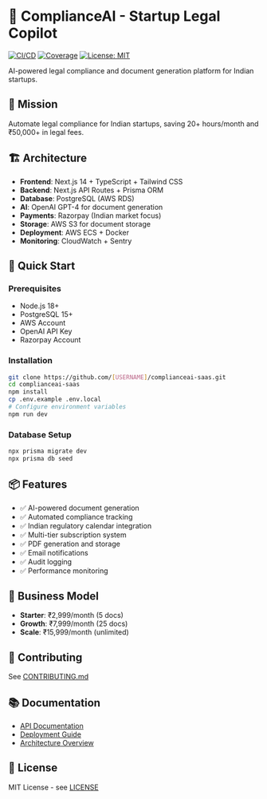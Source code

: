 # 🚀 ComplianceAI - Startup Legal Copilot

[![CI/CD](https://github.com/[USERNAME]/complianceai-saas/actions/workflows/ci.yml/badge.svg)](https://github.com/[USERNAME]/complianceai-saas/actions)
[![Coverage](https://codecov.io/gh/[USERNAME]/complianceai-saas/branch/main/graph/badge.svg)](https://codecov.io/gh/[USERNAME]/complianceai-saas)
[![License: MIT](https://img.shields.io/badge/License-MIT-yellow.svg)](https://opensource.org/licenses/MIT)

AI-powered legal compliance and document generation platform for Indian startups.

## 🎯 Mission
Automate legal compliance for Indian startups, saving 20+ hours/month and ₹50,000+ in legal fees.

## 🏗️ Architecture
- **Frontend**: Next.js 14 + TypeScript + Tailwind CSS
- **Backend**: Next.js API Routes + Prisma ORM
- **Database**: PostgreSQL (AWS RDS)
- **AI**: OpenAI GPT-4 for document generation
- **Payments**: Razorpay (Indian market focus)
- **Storage**: AWS S3 for document storage
- **Deployment**: AWS ECS + Docker
- **Monitoring**: CloudWatch + Sentry

## 🚀 Quick Start

### Prerequisites
- Node.js 18+ 
- PostgreSQL 15+
- AWS Account
- OpenAI API Key
- Razorpay Account

### Installation
```bash
git clone https://github.com/[USERNAME]/complianceai-saas.git
cd complianceai-saas
npm install
cp .env.example .env.local
# Configure environment variables
npm run dev
```

### Database Setup
```bash
npx prisma migrate dev
npx prisma db seed
```

## 📦 Features
- ✅ AI-powered document generation
- ✅ Automated compliance tracking
- ✅ Indian regulatory calendar integration
- ✅ Multi-tier subscription system
- ✅ PDF generation and storage
- ✅ Email notifications
- ✅ Audit logging
- ✅ Performance monitoring

## 🎯 Business Model
- **Starter**: ₹2,999/month (5 docs)
- **Growth**: ₹7,999/month (25 docs) 
- **Scale**: ₹15,999/month (unlimited)

## 🤝 Contributing
See [CONTRIBUTING.md](./docs/CONTRIBUTING.md)

## 📚 Documentation
- [API Documentation](./docs/API.md)
- [Deployment Guide](./docs/DEPLOYMENT.md)
- [Architecture Overview](./docs/ARCHITECTURE.md)

## 📄 License
MIT License - see [LICENSE](./LICENSE)
